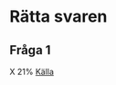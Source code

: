 # Rätta svaren

## Fråga 1

X 21% [Källa](https://www.energimyndigheten.se/nyhetsarkiv/2024/ar-2023-bidrog-vindkraften-med-cirka-21-procent-till-sveriges-elproduktion/)
